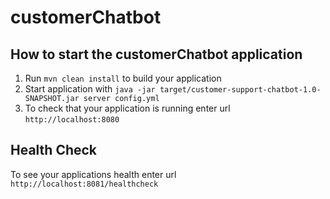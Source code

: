 # customerChatbot

How to start the customerChatbot application
---

1. Run `mvn clean install` to build your application
1. Start application with `java -jar target/customer-support-chatbot-1.0-SNAPSHOT.jar server config.yml`
1. To check that your application is running enter url `http://localhost:8080`

Health Check
---

To see your applications health enter url `http://localhost:8081/healthcheck`
